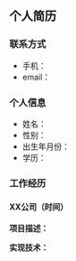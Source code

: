 ## 个人简历
### 联系方式
- 手机：
- email：

### 个人信息
- 姓名：
- 性别：
- 出生年月份：
- 学历：

### 工作经历
#### XX公司（时间）
**项目描述：**

**实现技术：**

